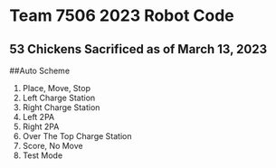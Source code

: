 # Team 7506 2023 Robot Code
## 53 Chickens Sacrificed as of March 13, 2023

##Auto Scheme
1. Place, Move, Stop
2. Left Charge Station
3. Right Charge Station
4. Left 2PA
5. Right 2PA
6. Over The Top Charge Station
7. Score, No Move
8. Test Mode
